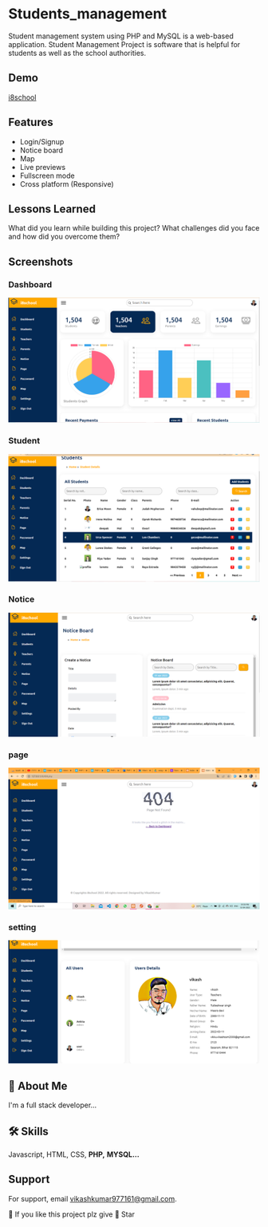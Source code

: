 
# Students_management

Student management system using PHP and MySQL is a web-based application. Student Management Project is software that is helpful for students as well as the school authorities.


## Demo

[i8school](https://i8school.epizy.com/i8school.html)


## Features

- Login/Signup
- Notice board
- Map
- Live previews
- Fullscreen mode
- Cross platform (Responsive)


## Lessons Learned

What did you learn while building this project? What challenges did you face and how did you overcome them?


## Screenshots
### Dashboard
![Dashboard](images/dashboard.png)
### Student
![student_list](images/student.png)
### Notice
![Notice](images/notice.png)
### page
![page](images/page.png)
### setting
![setting](images/setting.png)



## 🚀 About Me
I'm a full stack developer...


## 🛠 Skills
Javascript, HTML, CSS, **PHP,** **MYSQL...**


## Support

For support, email vikashkumar977161@gmail.com.

:pray: If you like this project plz give :star2: Star 


